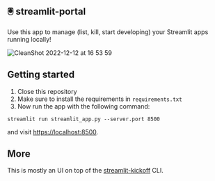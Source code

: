 ## 🖲 streamlit-portal

Use this app to manage (list, kill, start developing) your Streamlit apps running locally!

![CleanShot 2022-12-12 at 16 53 59](https://user-images.githubusercontent.com/7164864/207091765-70c8e645-f8f7-48cd-926d-e9255228eea9.gif)

## Getting started

1. Close this repository
2. Make sure to install the requirements in `requirements.txt`
3. Now run the app with the following command:
```
streamlit run streamlit_app.py --server.port 8500
```
and visit [https://localhost:8500](https://localhost:8500).

## More

This is mostly an UI on top of the [streamlit-kickoff](https://github.com/arnaudmiribel/streamlit-kickoff-cli) CLI.
